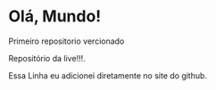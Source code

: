 # Olá, Mundo!
 Primeiro repositorio vercionado


Repositório da live!!!.

Essa Linha eu adicionei diretamente no site do github.
